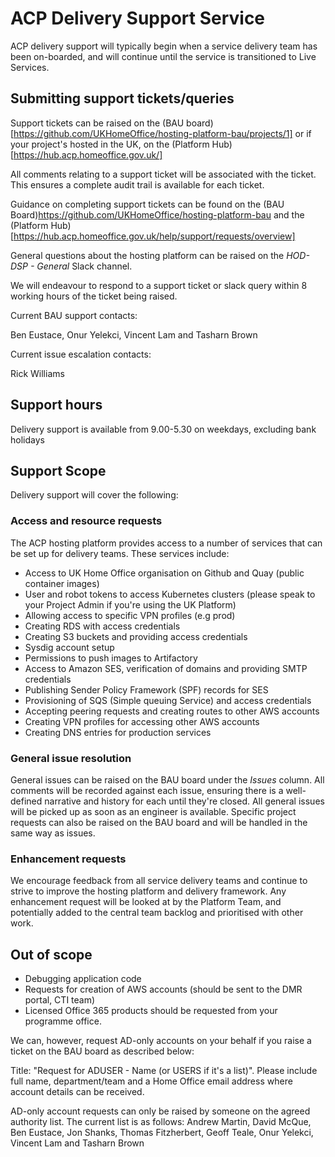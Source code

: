 # ACP Delivery Support Service

ACP delivery support will typically begin when a service delivery team has been on-boarded, and will continue until the service is transitioned to Live Services.

## Submitting support tickets/queries

Support tickets can be raised on the (BAU board)[https://github.com/UKHomeOffice/hosting-platform-bau/projects/1] or if your project's hosted in the UK, on the (Platform Hub)[https://hub.acp.homeoffice.gov.uk/] 

All comments relating to a support ticket will be associated with the ticket. This ensures a complete audit trail is available for each ticket.

Guidance on completing support tickets can be found on the (BAU Board)https://github.com/UKHomeOffice/hosting-platform-bau and the (Platform Hub)[https://hub.acp.homeoffice.gov.uk/help/support/requests/overview]

General questions about the hosting platform can be raised on the _HOD-DSP - General_ Slack channel.

We will endeavour to respond to a support ticket or slack query within 8 working hours of the ticket being raised.

Current BAU support contacts:

Ben Eustace, Onur Yelekci, Vincent Lam and Tasharn Brown

Current issue escalation contacts:

Rick Williams

## Support hours

Delivery support is available from 9.00-5.30 on weekdays, excluding bank holidays

## Support Scope

Delivery support will cover the following:

### Access and resource requests 

The ACP hosting platform provides access to a number of services that can be set up for delivery teams. These services include:

* Access to UK Home Office organisation on Github and Quay (public container images)
* User and robot tokens to access Kubernetes clusters (please speak to your Project Admin if you're using the UK Platform)
* Allowing access to specific VPN profiles (e.g prod)
* Creating RDS with access credentials
* Creating S3 buckets and providing access credentials
* Sysdig account setup
* Permissions to push images to Artifactory
* Access to Amazon SES, verification of domains and providing SMTP credentials
* Publishing Sender Policy Framework (SPF) records for SES
* Provisioning of SQS (Simple queuing Service) and access credentials
* Accepting peering requests and creating routes to other AWS accounts
* Creating VPN profiles for accessing other AWS accounts
* Creating DNS entries for production services

### General issue resolution

General issues can be raised on the BAU board under the _Issues_ column. All comments will be recorded against each issue, ensuring there is a well-defined narrative and history for each until they're closed. All general issues will be picked up as soon as an engineer is available. Specific project requests can also be raised on the BAU board and will be handled in the same way as issues.

### Enhancement requests

We encourage feedback from all service delivery teams and continue to strive to improve the hosting platform and delivery framework. Any enhancement request will be looked at by the Platform Team, and potentially added to the central team backlog and prioritised with other work.

## Out of scope

* Debugging application code
* Requests for creation of AWS accounts (should be sent to the DMR portal, CTI team)
* Licensed Office 365 products should be requested from your programme office. 

We can, however, request AD-only accounts on your behalf if you raise a ticket on the BAU board as described below:

Title: "Request for ADUSER - Name (or USERS if it's a list)". Please include full name, department/team and a Home Office email address where account details can be received.

AD-only account requests can only be raised by someone on the agreed authority list. The current list is as follows:
Andrew Martin, David McQue, Ben Eustace, Jon Shanks, Thomas Fitzherbert, Geoff Teale, Onur Yelekci, Vincent Lam and Tasharn Brown
